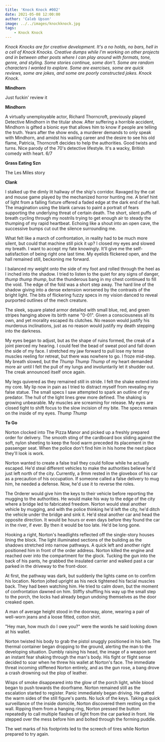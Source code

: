 ```yaml
---
title: 'Knock Knock #002'
date: 2021-05-08 12:00:00
author: 'Caleb Upson'
image: ../../images/knockknock.jpg
tags:
    - Knock Knock
---
```


*Knock Knocks are for creative development. It's a no holds, no bars,
hell in a cell of Knock Knocks. Creative dumps while I'm working on
other projects and in between other posts where I can play around with
formats, tone, genre, and styling. Some stories continue, some don't.
Some are random characters I wanted to explore. Some are exercises, some
are quick reviews, some are jokes, and some are poorly constructed
jokes. Knock Knock.*

**Mindhorn**

Just fuckin\' review it

**Mindhorn**

A virtually unemployable actor, Richard Thorncroft, previously played
Detective Mindhorn in the titular show. After suffering a horrible
accident, Mindhorn is gifted a bionic eye that allows him to know if
people are telling the truth. Years after the show ends, a murderer
demands to only speak with Mindhorn, and amidst his wailing career and
the desire to see his old flame, Patricia, Thorncroft decides to help
the authorities. Good twists and turns. Nice parody of the 70\'s
detective lifestyle. It\'s a wacky, British comedy with heart. 6/7

**Grass Eating Szn**

The Les Miles story

**Clank**

I stalked up the dimly lit hallway of the ship\'s corridor. Ravaged by
the cat and mouse game played by the mechanized horror hunting me. A
brief hint of light from a falling fixture offered a faded edge at the
dark end of the hall. The imagination using the blank canvas to paint a
portrait of fears supporting the underlying threat of certain death. The
short, silent puffs of breath cycling through my nostrils trying to get
enough air to steady the thumping of my rapid heartbeat. Echoing like a
shout into an open cave, the successive bumps cut out the silence
surrounding me.

What felt like a march of confrontation, in reality had to be much more
silent, but could that machine still pick it up? I closed my eyes and
slowed my breath. I want to accept my fate knowingly. It\'ll give me the
self-satisfaction of being right one last time. My eyelids flickered
open, and the hall remained still, beckoning me forward.

I balanced my weight onto the side of my foot and rolled through the
heel as I inched into the shadow. I tried to listen to the quiet for any
signs of danger, *thump thump thump*, but the thunderous bang in my
chest continued to fill the void. The edge of the fold was a short step
away. The hard line of the shadow giving into a dense extension worsened
by the contrasts of the bright light. The bits of flickering fuzzy specs
in my vision danced to reveal purported outlines of the mech creature.

The sleek, square plated armor detailed with small blue, red, and green
stripes hanging above its birth name \"0-01\". Given a consciousness all
its own, and yet morality escaped its clutches. No reason would justify
his murderous inclinations, just as no reason would justify my death
stepping into the darkness.

My eyes began to adjust, but as the shape of ruins formed, the creak of
a joint pierced my hearing. I could feel the bead of sweat pool and fall
down the side of my face. I stretched my jaw forward to pull lose my
tense muscles reeling for retreat, but there was nowhere to go. I froze
mid-step. My breath slowed, but the *Thump Thump Thump* of my heart
demanded more air until I felt the pull of my lungs and involuntarily
let it shudder out. The creak announced itself once again.

My legs quivered as they remained still in stride. I felt the shake
extend into my core. My lip now in pain as I tried to distract myself
from revealing my false statue. The small specs I saw attempted to spark
an outline of my predator. The hull of the light lines grew more
defined. The shaking is growing unbearable. My muscles are screaming for
release. My eyes are closed tight to shift focus to the slow incision of
my bite. The specs remain on the inside of my eyes. *Thump Thump*

**To Go**

Norton clocked into The Pizza Manor and picked up a freshly prepared
order for delivery. The smooth sting of the cardboard box sliding
against the soft, nylon sheeting to keep the food warm preceded its
placement in the passenger seat. When the police don\'t find him in his
home the next place they\'ll look is work.

Norton wanted to create a false trail they could follow while he
actually escaped. He\'d steal different vehicles to make the authorities
believe he\'d just left north of the city. Currently, a 9mm rested in
the glovebox of his car as a precaution of his occupation. If someone
called a false delivery to mug him, he needed a defense. Now, he\'d use
it to reverse the roles.

The Orderer would give him the keys to their vehicle before reporting
the mugging to the authorities. He would make his way to the edge of the
city where a bridge led to fabricated freedom. Norton would steal
another vehicle by mugging, and with the police thinking he\'d left the
city, he\'d ditch the vehicle under the bridge and sink it. He\'d
steal another car and head the opposite direction. It would be hours or even
days before they found the car in the river, if ever. By then it would
be too late. He\'d be long gone.

Hooking a right, Norton\'s headlights reflected off the single-story
houses lining the block. The light illuminated sections of the building
as the shadows stretched into narrow pathways. A quick left and another
right positioned him in front of the order address. Norton killed the
engine and reached over into the compartment for the glock. Tucking the
gun into the back of his pants, he grabbed the insulated carrier and
walked past a car parked in the driveway to the front-door.

At first, the pathway was dark, but suddenly the lights came on to
confirm his location. Norton jolted upright as his neck tightened his
facial muscles back. They had been watching him. He tried to calm down,
but the moment of confrontation dawned on him. Stiffly shuffling his way
up the small step to the porch, the locks had already begun undoing
themselves as the door creaked open.

A man of average height stood in the doorway, alone, wearing a pair of
well-worn jeans and a loose fitted, cotton shirt.

\"Hey man, how much do I owe you?\" were the words he said looking down
at his wallet.

Norton twisted his body to grab the pistol snuggly positioned in his
belt. The thermal container began dropping to the ground, alerting the
man to the developing situation. Dumbly raising his head, the image of a
weapon sent an instant fear shaking through the man\'s body. His fight
or flight sense decided to soar when he threw his wallet at Norton\'s
face. The immediate threat incoming stiffened Norton entirely, and as
the gun rose, a bang drove a crash drowning out the plop of leather.

Wisps of smoke disappeared into the glow of the porch light, while blood
began to push towards the doorframe. Norton remained still as the
escalation started to register. Panic immediately began driving. He
patted the warm sides of the still figure\'s pants. No luck of the keys.
Taking a quick surveillance of the inside domicile, Norton discovered
them resting on the wall. Ripping them from a hanging ring, Norton
pressed the button repeatedly to call multiple flashes of light from the
car parked in front. He stepped over the mess before him and bolted
through the forming puddle.

The wet marks of his footprints led to the screech of tires while Norton
prepared to try again.